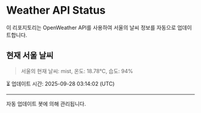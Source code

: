 
# Weather API Status

이 리포지토리는 OpenWeather API를 사용하여 서울의 날씨 정보를 자동으로 업데이트합니다.

## 현재 서울 날씨
> 서울의 현재 날씨: mist, 온도: 18.78°C, 습도: 94%

⏳ 업데이트 시간: 2025-09-28 03:14:02 (UTC)

---
자동 업데이트 봇에 의해 관리됩니다.
